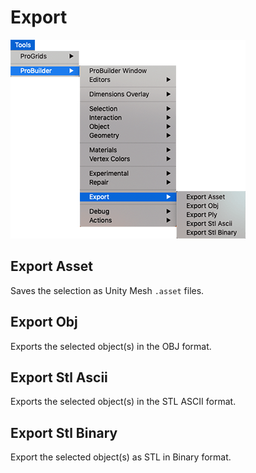 # Export

![Tools > ProBuilder > Export menu](images/menu-export.png)

## Export Asset

Saves the selection as Unity Mesh `.asset` files.

## Export Obj

Exports the selected object(s) in the OBJ format.

## Export Stl Ascii

Exports the selected object(s) in the STL ASCII format.

## Export Stl Binary

Export the selected object(s) as STL in Binary format.
